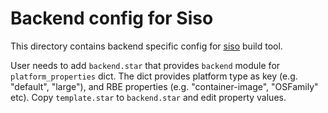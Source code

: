 # Backend config for Siso

This directory contains backend specific config for
[siso](https://chromium.googlesource.com/infra/infra/+/refs/heads/main/go/src/infra/build/siso/)
build tool.

User needs to add `backend.star` that provides `backend` module
for `platform_properties` dict.  The dict provides platform type
as key (e.g. "default", "large"), and RBE properties (e.g.
"container-image", "OSFamily" etc).
Copy `template.star` to `backend.star` and edit property values.
